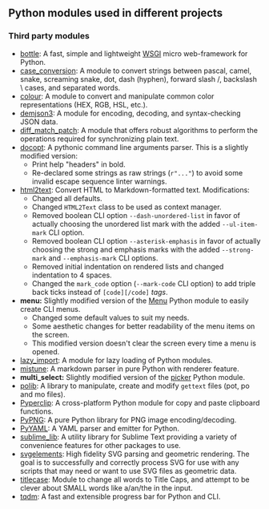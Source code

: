 
## Python modules used in different projects

### Third party modules

- [bottle](https://github.com/bottlepy/bottle): A fast, simple and lightweight [WSGI](https://wsgi.readthedocs.io/en/latest/) micro web-framework for Python.
- [case_conversion](https://github.com/AlejandroFrias/case-conversion): A module to convert strings between pascal, camel, snake, screaming snake, dot, dash (hyphen), forward slash /, backslash \ cases, and separated words.
- [colour](https://github.com/vaab/colour): A module to convert and manipulate common color representations (HEX, RGB, HSL, etc.).
- [demjson3](https://pypi.org/project/demjson3/): A module for encoding, decoding, and syntax-checking JSON data.
- [diff_match_patch](https://github.com/google/diff-match-patch): A module that offers robust algorithms to perform the operations required for synchronizing plain text.
- [docopt](https://github.com/docopt/docopt): A pythonic command line arguments parser. This is a slightly modified version:
    - Print help "headers" in bold.
    - Re-declared some strings as raw strings (``r"..."``) to avoid some invalid escape sequence linter warnings.
- [html2text](https://github.com/Alir3z4/html2text): Convert HTML to Markdown-formatted text. Modifications:
    - Changed all defaults.
    - Changed `HTML2Text` class to be used as context manager.
    - Removed boolean CLI option `--dash-unordered-list` in favor of actually choosing the unordered list mark with the added `--ul-item-mark` CLI option.
    - Removed boolean CLI option `--asterisk-emphasis` in favor of actually choosing the strong and emphasis marks with the added `--strong-mark` and `--emphasis-mark` CLI options.
    - Removed initial indentation on rendered lists and changed indentation to 4 spaces.
    - Changed the `mark_code` option (`--mark-code` CLI option) to add triple back ticks instead of `[code][/code]` *tags*.
- **menu:** Slightly modified version of the [Menu](https://pypi.python.org/pypi/Menu) Python module to easily create CLI menus.
    - Changed some default values to suit my needs.
    - Some aesthetic changes for better readability of the menu items on the screen.
    - This modified version doesn't clear the screen every time a menu is opened.
- [lazy_import](https://github.com/jmrichardson/lazy_import): A module for lazy loading of Python modules.
- [mistune](https://github.com/lepture/mistune): A markdown parser in pure Python with renderer feature.
- **multi_select:** Slightly modified version of the [picker](https://github.com/MSchuwalow/picker) Python module.
- [polib](https://bitbucket.org/izi/polib): A library to manipulate, create and modify `gettext` files (pot, po and mo files).
- [Pyperclip](https://github.com/asweigart/pyperclip): A cross-platform Python module for copy and paste clipboard functions.
- [PyPNG](https://github.com/drj11/pypng): A pure Python library for PNG image encoding/decoding.
- [PyYAML](https://github.com/yaml/pyyaml): A YAML parser and emitter for Python.
- [sublime_lib](https://github.com/SublimeText/sublime_lib): A utility library for Sublime Text providing a variety of convenience features for other packages to use.
- [svgelements](https://github.com/meerk40t/svgelements): High fidelity SVG parsing and geometric rendering. The goal is to successfully and correctly process SVG for use with any scripts that may need or want to use SVG files as geometric data.
- [titlecase](https://github.com/ppannuto/python-titlecase): Module to change all words to Title Caps, and attempt to be clever about SMALL words like a/an/the in the input.
- [tqdm](https://pypi.python.org/pypi/tqdm): A fast and extensible progress bar for Python and CLI.

